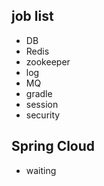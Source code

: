 ## job list
- DB
- Redis
- zookeeper
- log
- MQ
- gradle 
- session
- security
## Spring Cloud
- waiting


